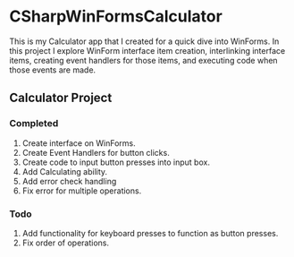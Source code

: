 # CSharpWinFormsCalculator
This is my Calculator app that I created for a quick dive into WinForms. In this project I explore WinForm interface item creation, interlinking interface items, creating event handlers for those items, and executing code when those events are made.

## Calculator Project 
### Completed
1. Create interface on WinForms.
2. Create Event Handlers for button clicks.
3. Create code to input button presses into input box.
4. Add Calculating ability.
5. Add error check handling
6. Fix error for multiple operations.




### Todo
1. Add functionality for keyboard presses to function as button presses.
2. Fix order of operations.
